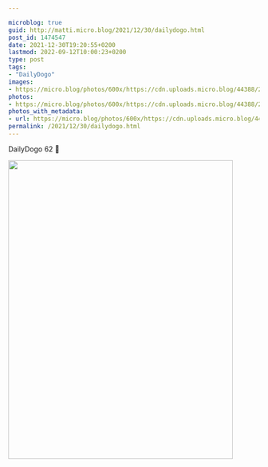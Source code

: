 ```yaml
---

microblog: true
guid: http://matti.micro.blog/2021/12/30/dailydogo.html
post_id: 1474547
date: 2021-12-30T19:20:55+0200
lastmod: 2022-09-12T10:00:23+0200
type: post
tags:
- "DailyDogo"
images:
- https://micro.blog/photos/600x/https://cdn.uploads.micro.blog/44388/2021/ad07b10eaf.jpg
photos:
- https://micro.blog/photos/600x/https://cdn.uploads.micro.blog/44388/2021/ad07b10eaf.jpg
photos_with_metadata:
- url: https://micro.blog/photos/600x/https://cdn.uploads.micro.blog/44388/2021/ad07b10eaf.jpg
permalink: /2021/12/30/dailydogo.html
---
```

DailyDogo 62 🐶

<img src="/media/uploads/2021/ad07b10eaf.jpg" width="450" height="600" alt="" />
